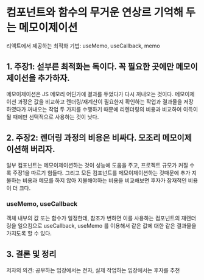 # 컴포넌트와 함수의 무거운 연상르 기억해 두는 메모이제이션

리액트에서 제공하는 최적화 기법: useMemo, useCallback, memo

## 1. 주장1: 섣부른 최적화는 독이다. 꼭 필요한 곳에만 메모이제이션을 추가하자.

메모이제이션은 JS 메모리 어딘가에 결과를 두었다가 다시 꺼내오는 것이다. 메모이제이션 과정은 값을 비교하고 렌더링/재계산이 필요한지 확인하는 작업과 결과물을 저장하였다가 꺼내오는 작업 두 가지를 수행하기 때문에 리렌더링의 비용과 비교하여 이득이 될 때에만 선택적으로 사용하는 것이 낫다.

## 2. 주장2: 렌더링 과정의 비용은 비싸다. 모조리 메모이제이션해 버리자.

일부 컴포넌트는 메모이제이션하는 것이 성능에 도움을 주고, 프로젝트 규모가 커질 수록 주장1을 따르기 힘들다. 그리고 모든 컴포넌트를 메모이제이션하는 것때문에 추가 지불하는 비용과 메모를 하지 않아 지불해야하는 비용을 비교해보면 후자가 잠재적인 비용이 더 크다.

### useMemo, useCallback

객체 내부의 값 또는 함수가 일정한데, 참조가 변하면 이를 사용하는 컴포넌트의 재랜더링을 일으킴으로 useCallback, useMemo 를 이용해서 같은 값에 대한 같은 결과물을 가지도록 할 수 있다.

## 3. 결론 및 정리

저자의 의견: 공부하는 입장에서는 전자, 실제 작업하는 입장에서는 후자를 추천
